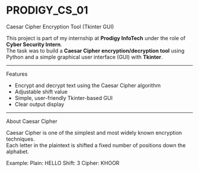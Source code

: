# PRODIGY_CS_01
 Caesar Cipher Encryption Tool (Tkinter GUI)

This project is part of my internship at **Prodigy InfoTech** under the role of **Cyber Security Intern**.  
The task was to build a **Caesar Cipher encryption/decryption tool** using Python and a simple graphical user interface (GUI) with **Tkinter**.

---

Features

- Encrypt and decrypt text using the Caesar Cipher algorithm
- Adjustable shift value
- Simple, user-friendly Tkinter-based GUI
- Clear output display

---

 About Caesar Cipher

Caesar Cipher is one of the simplest and most widely known encryption techniques.  
Each letter in the plaintext is shifted a fixed number of positions down the alphabet.

Example:
Plain: HELLO
Shift: 3
Cipher: KHOOR
